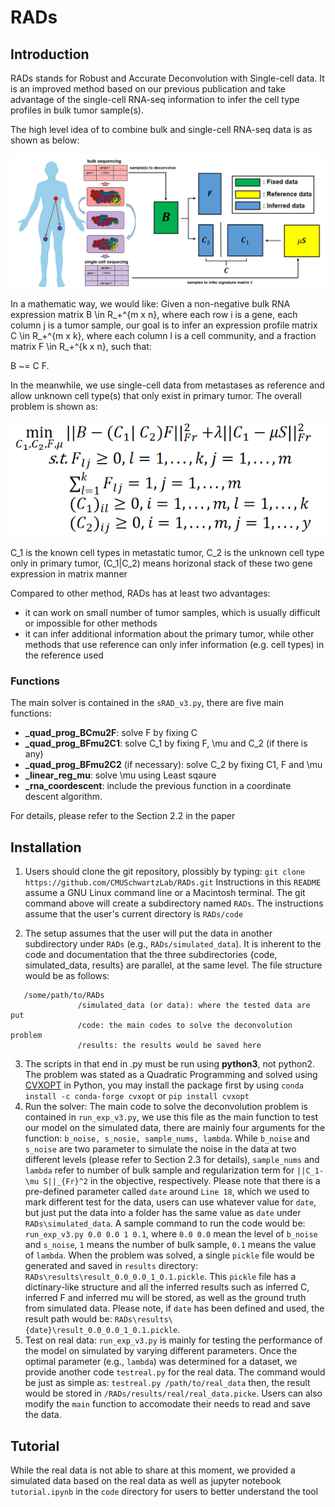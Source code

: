 # RADs

## Introduction
RADs stands for Robust and Accurate Deconvolution with Single-cell data. It is an improved method based on our previous publication and take advantage of the single-cell RNA-seq information to infer the cell type profiles in bulk tumor sample(s).

The high level idea of to combine bulk and single-cell RNA-seq data is as shown as below:

![img](fig/pa.png)

In a mathematic way, we would like: Given a non-negative bulk RNA expression matrix B \in R_+^{m x n}, where each row i is a gene, each column j is a tumor sample, our goal is to infer an expression profile matrix C \in R_+^{m x k}, where each column l is a cell community, and a fraction matrix F \in R_+^{k x n}, such that:

  B ~= C F. 

  In the meanwhile, we use single-cell data from metastases as reference and allow unknown cell type(s) that only exist in primary tumor. The overall problem is shown as:

  ![img](fig/math.png)

  C_1 is the known cell types in metastatic tumor, C_2 is the unknown cell type only in primary tumor, (C_1|C_2) means horizonal stack of these two gene expression in matrix manner

Compared to other method, RADs has at least two advantages:
- it can work on small number of tumor samples, which is usually difficult or impossible for other methods
- it can infer additional information about the primary tumor, while other methods that use reference can only infer information (e.g. cell types) in the reference used
### Functions ###
The main solver is contained in the `sRAD_v3.py`, there are five main functions:
- **_quad_prog_BCmu2F**: solve F by fixing C
- **_quad_prog_BFmu2C1**: solve C_1 by fixing F, \mu and C_2 (if there is any)
- **_quad_prog_BFmu2C2** (if necessary): solve C_2 by fixing C1, F and \mu
- **_linear_reg_mu**: solve \mu using Least sqaure
- **_rna_coordescent**: include the previous function in a coordinate descent algorithm.

For details, please refer to the Section 2.2 in the paper
## Installation

1. Users should clone the git repository, plossibly by typing:
`git clone https://github.com/CMUSchwartzLab/RADs.git`
Instructions in this `README` assume a GNU Linux command line or a Macintosh terminal. The git command above will create a subdirectory named `RADs`. The instructions assume that the user's current directory is `RADs/code`

2. The setup assumes that the user will put the data in another subdirectory under `RADs` (e.g., `RADs/simulated_data`). It is inherent to the code and documentation that the three subdirectories {code, simulated_data, results} are parallel, at the same level. The file structure would be as follows:
 ```
    /some/path/to/RADs
                /simulated_data (or data): where the tested data are put
                /code: the main codes to solve the deconvolution problem
                /results: the results would be saved here
  ```

3. The scripts in that end in .py must be run using **python3**, not python2. The problem was stated as a Quadratic Programming and solved using [CVXOPT](https://cvxopt.org/) in Python, you may install the package first by using 
  ```conda install -c conda-forge cvxopt``` or ```pip install cvxopt```
4. Run the solver: The main code to solve the deconvolution problem is contained in `run_exp_v3.py`, we use this file as the main function to test our model on the simulated data, there are mainly four arguments for the function: `b_noise, s_nosie, sample_nums, lambda`. While `b_noise` and `s_noise` are two parameter to simulate the noise in the data at two different levels (please refer to Section 2.3 for details), `sample_nums` and `lambda` refer to number of bulk sample and regularization term for `||C_1-\mu S||_{Fr}^2` in the objective, respectively. Please note that there is a pre-defined parameter called `date` around `Line 18`, which we used to mark different test for the data, users can use whatever value for `date`, but just put the data into a folder has the same value as `date` under `RADs\simulated_data`. 
A sample command to run the code would be:
  `run_exp_v3.py 0.0 0.0 1 0.1`, 
  where `0.0 0.0` mean the level of `b_noise` and `s_noise`, `1` means the number of bulk sample, `0.1` means the value of `lambda`.
  When the problem was solved, a single `pickle` file would be generated and saved in `results` directory:
  `RADs\results\result_0.0_0.0_1_0.1.pickle`.
  This `pickle` file has a dictinary-like structure and all the inferred results such as inferred C, inferred F and inferred mu will be stored, as well as the ground truth from simulated data. Please note, if `date` has been defined and used, the result path would be:
  `RADs\results\{date}\result_0.0_0.0_1_0.1.pickle`.
5. Test on real data: `run_exp_v3.py` is mainly for testing the performance of the model on simulated by varying different parameters. Once the optimal parameter (e.g., `lambda`) was determined for a dataset, we provide another code `testreal.py` for the real data. The command would be just as simple as:
`testreal.py /path/to/real_data`
then, the result would be stored in `/RADs/results/real/real_data.picke`. Users can also modify the `main` function to accomodate their needs to read and save the data.
## Tutorial
While the real data is not able to share at this moment, we provided a simulated data based on the real data as well as jupyter notebook `tutorial.ipynb` in the `code` directory for users to better understand the tool